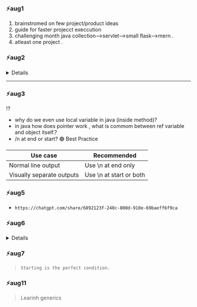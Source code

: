 ### ⚡aug1
1. brainstromed on few project/product ideas
2. guide for faster projecct execcution
3. challenging month java collection-->servlet-->small flask-->mern .
4. atleast one project .

### ⚡aug2

<details>

>Two seperate class with their own main() method inside, each having some variables inside the main method.
- would they able to use each others datamembers?? 
- `no`

⁉️- for questions that come to my 🧠

#### Java vs C Executable Files (Platform Independence)
- C code compiled on Windows creates a .exe file (Windows only).
- C code compiled on Linux creates a Linux binary (Linux only).
- These executables are not interchangeable between OSes.
- Java code compiles to bytecode (.class/.jar), not native OS executables.
- The same Java bytecode runs on any OS with a JVM (Windows, Linux, Mac, etc.).
- JVM makes Java platform independent; C executables are platform dependent.

---

🖥️ C Language (Platform Dependent)  
C code is compiled by a compiler into machine-specific executable code.  

The compiler converts the code into a .exe or binary based on the OS and architecture.  

📌 Example:  
- On Windows → winCode.exe
- On Linux → linCode (no .exe, just binary)  

✅ Each OS needs separate compilation.  
🚫 You cannot run Windows executable on Linux, or vice versa.  

☕ Java Language (Platform Independent at bytecode level)  
Java code is compiled by the Java Compiler (javac) into bytecode (.class file).  

This bytecode is not tied to any specific OS.  

It runs using the Java Virtual Machine (JVM) which acts as a bridge between OS and bytecode.  

📌 Example:  
MyProgram.java → Compiled to → MyProgram.class  

This .class file can run on:  

Windows JVM  

Linux JVM  

Mac JVM (or any other OS with JVM)  

✅ Write once, run anywhere (as long as JVM is installed)  
🚫 But .class is not a standalone executable like .exe; it needs JVM to run.  


</details>

---


### ⚡aug3

⁉️ 
- why do we even use local variable in java (inside method)?
- in java how does pointer work , what is commom between ref variable and object itself.?
- /n at end or start?
🟢 Best Practice    

|Use case|Recommended|
|---|---|
|Normal line output|Use \n at end only |
|Visually separate outputs|Use \n at start or both |
	  

### ⚡aug5
- `https://chatgpt.com/share/6892123f-240c-800d-910e-69baeff6f9ca`

### ⚡aug6

<details>

#### java Circle class...

```java

+--------------------------+
|      METHOD AREA         |  <-- Class-level memory (shared)
+--------------------------+
| Circle class loaded       |
| static float pi = 3.14    |
| static int[] myArr2       |
|   → reference → @0xA123   |  <-- (points to heap array)
| static method staticInfo4() |
+--------------------------+


+--------------------------+
|           HEAP           |  <-- Object-level memory
+--------------------------+
| Array @0xA123             |  <-- static myArr2 actual data
|   [1, 2, 5, 11]           |
+--------------------------+
| c1 → Circle object @0xB101|
|   radius = 1              |
|   color = null            |
|   myArr1 → @0xC001        |
+--------------------------+
| Array @0xC001             |  <-- non-static array of c1
|   [1, 3, 7]               |
+--------------------------+
| c2 → Circle object @0xB102|
|   radius = 3              |
|   color = null            |
|   myArr1 → @0xC002        |
+--------------------------+
| Array @0xC002             |  <-- non-static array of c2
|   [1, 3, 7]               |
+--------------------------+


+--------------------------+
|          STACK           |  <-- Method-local memory (per thread)
+--------------------------+
| main()                   |
|   Circle c1 → @0xB101     |
|   Circle c2 → @0xB102     |
+--------------------------+
| c1.perimeter1()          |
|   float res              |
+--------------------------+
| c1.surfaceArea2()        |
|   float res              |
+--------------------------+
| c1.volume3()             |
|   float res              |
+--------------------------+
| c2.perimeter1()          |
|   float res              |
+--------------------------+
| c2.surfaceArea2()        |
|   float res              |
+--------------------------+
| c2.volume3()             |
|   float res              |
+--------------------------+
| staticInfo4()            |
|   int x = 360            |  <-- local variable of static method
+--------------------------+

```
</details>

### ⚡aug7

>`Starting is the perfect condition.`

### ⚡aug11  
>Learinh generics